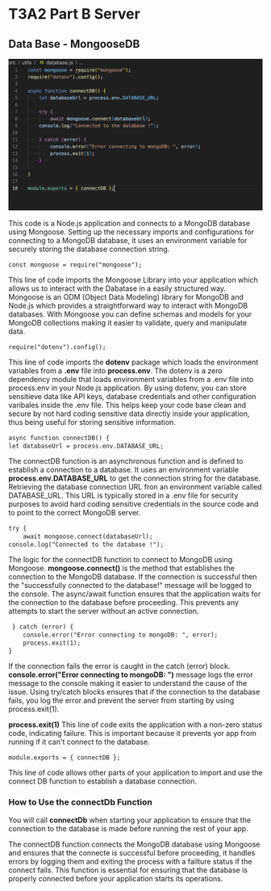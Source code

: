 # T3A2 Part B Server

## Data Base - MongooseDB
![image_Mongoose_DB](./src/images/mongoose_db.png)

This code is a Node.js application and connects to a MongoDB database using Mongoose. Setting up the necessary imports and configurations for connecting to a MongoDB database, it uses an environment variable for securely storing the database connection string.

    const mongoose = require("mongoose");

This line of code imports the Mongoose Library into your application which allows us to interact with the Dabatase in a easily structured way. Mongoose is an ODM (Object Data Modeling) library for MongoDB and Node.js which provides a straightforward way to interact with MongoDB databases. With Mongoose you can define schemas and models for your MongoDB collections making it easier to validate, query and manipulate data.

    require("dotenv").config();

This line of code imports the <b>dotenv</b> package which loads the environment variables from a <b>.env</b> file into <b>process.env</b>. The dotenv is a zero dependency module that loads environment variables from a .env file into process.env in your Node.js application. By using dotenv, you can store sensitieve data like API keys, database credentials and other configuration varibales inside the .env file. This helps keep your code base clean and secure by not hard coding sensitive data directly inside your application, thus being useful for storing sensitive information.

    async function connectDB() {
    let databaseUrl = process.env.DATABASE_URL;

The connectDB function is an asynchronous function and is defined to establish a connection to a database. It uses an environment variable <b>process.env.DATABASE_URL</b> to get the connection string for the database. Retrieving the database connection URL fron an environment variable called DATABASE_URL. This URL is typically stored in a .env file for security purposes to avoid hard coding sensitive credentials in the source code and to point to the correct MongoDB server.

    
    try {
        await mongoose.connect(databaseUrl);
    console.log("Connected to the database !");

The logic for the connectDB function to connect to MongoDB using Mongoose. <b>mongoose.connect()</b> is the method that establishes the connection to the MongoDB database. If the connection is successful then the "successfully connected to the database!" message will be logged to the console. The async/await function ensures that the application waits for the connection to the database before proceeding. This prevents any attempts to start the server without an active connection.

     } catch (error) {
        console.error("Error connecting to mongoDB: ", error);
        process.exit(1);
    }

If the connection fails the error is caught in the catch (error) block. <b>console.error("Error connecting to mongoDB: ")</b> message logs the error message to the console making it easier to understand the cause of the issue. Using try/catch blocks ensures that if the connection to the database fails, you log the error and prevent the server from starting by using process.exit(1).

<b>process.exit(1)</b> This line of code exits the application with a non-zero status code, indicating failure. This is important because it prevents yor app from running if it can't connect to the database.

    module.exports = { connectDB };

This line of code allows other parts of your application to import and use the connect DB function to establish a database connection.

### How to Use the connectDb Function

You will call <b>connectDb</b> when starting your application to ensure that the connection to the database is made before running the rest of your app.

The connectDB function connects the MongoDB database using Mongoose and ensures that the connecte is successful before proceeding, it handles errors by logging them and exiting the process with a failture status if the connect fails. This function is essential for ensuring that the database is properly connected before your application starts its operations.